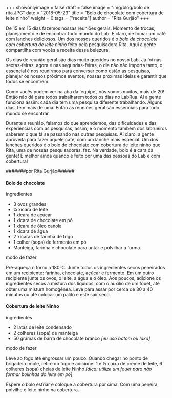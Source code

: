 +++
showonlyimage = false
draft = false
image = "img/blog/bolo de rita.JPG"
date = "2018-05-23"
title = "Bolo de chocolate com cobertura de leite ninho"
weight = 0
tags = ["receita"]
author = "Rita Gurjão"
+++


De 15 em 15 dias fazemos nossas reuniões gerais. Momento de trocas, planejamento e de encontrar todo mundo do Lab. E claro, de tomar um café com lanches deliciosos. Um dos nossos queridos é o *bolo de chocolate com cobertura de leite ninho* feito pela pesquisadora Rita. Aqui a gente compartilha com vocês a receita dessa belezura.
<!--more-->

Os dias de reunião geral são dias muito queridos no nosso Lab. Já foi nas sextas-feiras, agora é nas segundas-feiras, o dia não não importa tanto, o essencial é nos reunirmos para conversar como estão as pesquisas, planejar os nossos próximos eventos, nossas próximas ideias e garantir que todos se encontrem.

Como vocês podem ver na aba da 'equipe', nós somos muitos, mais de 20! Então não dá para todos trabalharem todos os dias no LabRua. Aí a gente funciona assim: cada dia tem uma pesquisa diferente trabalhando. Alguns dias, tem mais de uma. Então as reuniões geral são essenciais para todo mundo se encontrar.

Durante a reunião, falamos do que aprendemos, das dificuldades e das experiências com as pesquisas, assim, é o momento também dos labrueiros saberem o que tá se passando nas outras pesquisas. Aí claro, a gente aproveita para fazer aquele café, com um lanche mais especial. Um dos lanches queridos é o bolo de chocolate com cobertura de leite ninho que Rita, uma de nossas pesquisadoras, faz. Na verdade, bolo é a cara da gente! E melhor ainda quando é feito por uma das pessoas do Lab e com cobertura!

#######por Rita Gurjão######

#### Bolo de chocolate

<dt>ingredientes</dt>

* 3 ovos grandes
* ¼ xícara de leite
* 1 xícara de açúcar
* 1 xícara de chocolate em pó
* 1 xícara de óleo canola
* 1 xícara de água
* 2 xícaras de farinha de trigo
* 1 colher (sopa) de fermento em pó
* Manteiga, farinha e chocolate para untar e polvilhar a forma.

<dt>modo de fazer</dt>

Pré-aqueça o forno a 180°C.
Junte todos os ingredientes secos peneirados em um recipiente: farinha, chocolate, açúcar e fermento.
Em um outro recipiente junte os ovos, o leite, a água e o óleo. Aos poucos, adicione os ingredientes secos a mistura dos líquidos, com o auxílio de um fouet, até obter uma mistura homogênea.
Leve para assar por cerca de 30 a 40 minutos ou até colocar um palito e este sair seco.

#### Cobertura de leite Ninho

<dt>ingredientes</dt>

* 2 latas de leite condensado
* 2 colheres (sopa) de manteiga
* 50 gramas de barra de chocolate branco *[eu uso batom ou laka]*  

<dt>modo de fazer</dt>

Leve ao fogo até engrossar um pouco. Quando chegar no ponto de brigadeiro mole, retire do fogo e adicione:
1 e ½ caixa de creme de leite, 6 colheres (sopa) cheias de leite Ninho *[dica: utilize um fouet para não formar bolinhas do leite em pó]*

Espere o bolo esfriar e coloque a cobertura por cima. Com uma peneira, polvilhe o leite ninho na cobertura.
